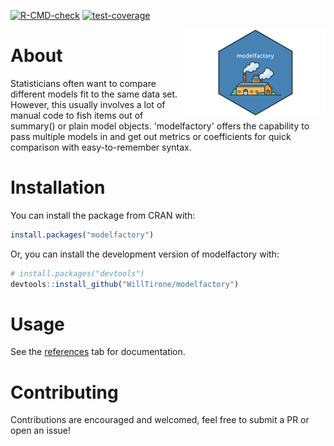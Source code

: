 
  <!-- badges: start -->
  [![R-CMD-check](https://github.com/WillTirone/modelfactory/actions/workflows/R-CMD-check.yaml/badge.svg)](https://github.com/WillTirone/modelfactory/actions/workflows/R-CMD-check.yaml)
  [![test-coverage](https://github.com/WillTirone/modelfactory/actions/workflows/test-coverage.yaml/badge.svg)](https://github.com/WillTirone/modelfactory/actions/workflows/test-coverage.yaml)
  <!-- badges: end -->
  
<img src="man/figures/logo.png" align="right" height="138" />

# About 

Statisticians often want to compare different models fit to the same data set. However, this usually involves a lot of manual code to fish items out of summary() or plain model objects. 'modelfactory' offers the capability to pass multiple models in and get out metrics or coefficients for quick comparison with easy-to-remember syntax.

# Installation

You can install the package from CRAN with: 

``` r
install.packages("modelfactory")
```

Or, you can install the development version of modelfactory with: 

``` r
# install.packages("devtools")
devtools::install_github("WillTirone/modelfactory")
```

# Usage 

See the [references](https://willtirone.github.io/modelfactory/reference) tab for documentation.

# Contributing 

Contributions are encouraged and welcomed, feel free to submit a PR or open an issue!
